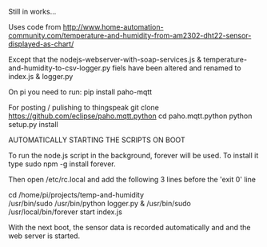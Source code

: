 Still in works...

Uses code from http://www.home-automation-community.com/temperature-and-humidity-from-am2302-dht22-sensor-displayed-as-chart/

Except that the nodejs-webserver-with-soap-services.js & temperature-and-humidity-to-csv-logger.py fiels have been altered and renamed to index.js & logger.py

On pi you need to run:
pip install paho-mqtt

For posting / pulishing to thingspeak
git clone https://github.com/eclipse/paho.mqtt.python
cd paho.mqtt.python
python setup.py install


AUTOMATICALLY STARTING THE SCRIPTS ON BOOT

To run the node.js script in the background, forever will be used. 
To install it type  sudo npm -g install forever. 

Then open /etc/rc.local and add the following 3 lines before the 'exit 0' line



cd /home/pi/projects/temp-and-humidity  
/usr/bin/sudo /usr/bin/python logger.py 
&
/usr/bin/sudo /usr/local/bin/forever start index.js



With the next boot, the sensor data is recorded automatically and and the web server is started.